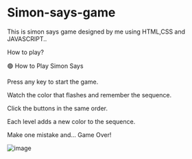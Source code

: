 # Simon-says-game
This is simon says game designed by me using HTML,CSS and JAVASCRIPT..

How to play?

🟢 How to Play Simon Says

Press any key to start the game.

Watch the color that flashes and remember the sequence.

Click the buttons in the same order.

Each level adds a new color to the sequence.

Make one mistake and... Game Over!

![image](https://github.com/user-attachments/assets/80b69ff5-2bef-4c40-9edc-f3057aa68c2b)

